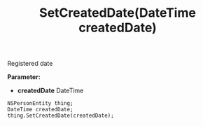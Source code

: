 ﻿---
uid: crmscript_ref_NSPersonEntity_SetCreatedDate
title: SetCreatedDate(DateTime createdDate)
intellisense: NSPersonEntity.SetCreatedDate
keywords: NSPersonEntity, GetCreatedDate
so.topic: reference
---

Registered date

**Parameter:** 
 - **createdDate** DateTime

```crmscript
NSPersonEntity thing;
DateTime createdDate;
thing.SetCreatedDate(createdDate);
```

